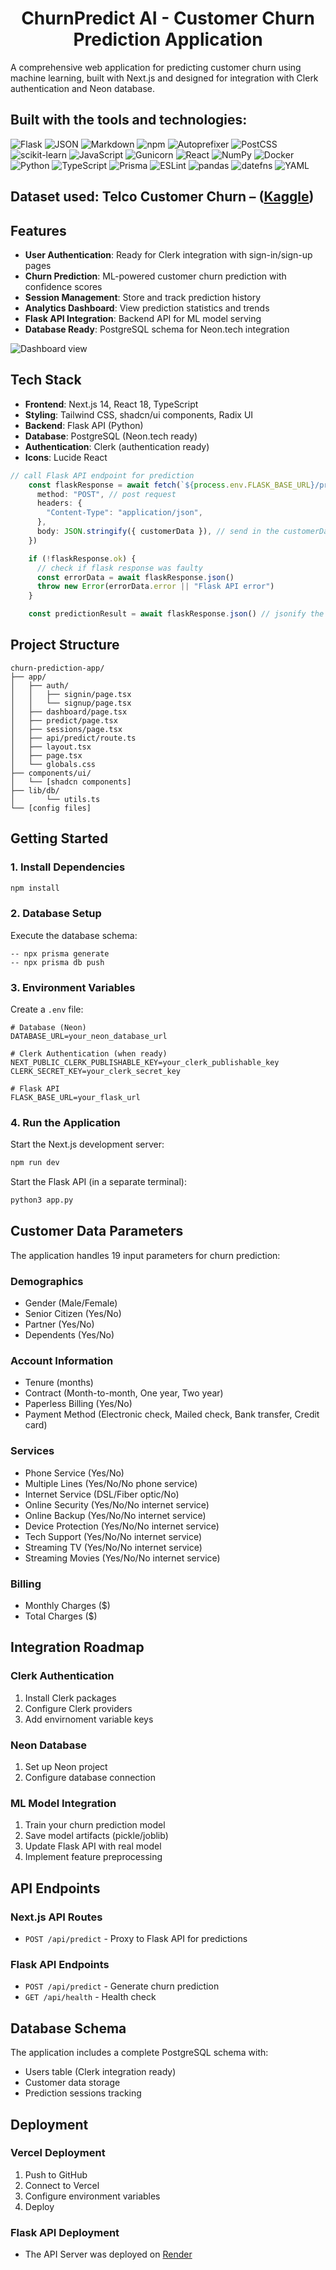 # <div align="center">ChurnPredict AI - Customer Churn Prediction Application</div>

A comprehensive web application for predicting customer churn using machine learning, built with Next.js and designed for integration with Clerk authentication and Neon database.

## Built with the tools and technologies:

![Flask](https://img.shields.io/badge/Flask-000000?style=for-the-badge&logo=flask&logoColor=white) ![JSON](https://img.shields.io/badge/JSON-000000?style=for-the-badge&logo=json&logoColor=white) ![Markdown](https://img.shields.io/badge/Markdown-000000?style=for-the-badge&logo=markdown&logoColor=white) ![npm](https://img.shields.io/badge/npm-CB3837?style=for-the-badge&logo=npm&logoColor=white) ![Autoprefixer](https://img.shields.io/badge/Autoprefixer-DD3A0A?style=for-the-badge&logo=autoprefixer&logoColor=white) ![PostCSS](https://img.shields.io/badge/PostCSS-DD3A0A?style=for-the-badge&logo=postcss&logoColor=white) ![scikit-learn](https://img.shields.io/badge/scikit--learn-F7931E?style=for-the-badge&logo=scikit-learn&logoColor=white) ![JavaScript](https://img.shields.io/badge/JavaScript-F7DF1E?style=for-the-badge&logo=javascript&logoColor=black) ![Gunicorn](https://img.shields.io/badge/Gunicorn-499848?style=for-the-badge&logo=gunicorn&logoColor=white) ![React](https://img.shields.io/badge/React-20232A?style=for-the-badge&logo=react&logoColor=61DAFB) ![NumPy](https://img.shields.io/badge/NumPy-013243?style=for-the-badge&logo=numpy&logoColor=white) ![Docker](https://img.shields.io/badge/Docker-2496ED?style=for-the-badge&logo=docker&logoColor=white) ![Python](https://img.shields.io/badge/Python-3776AB?style=for-the-badge&logo=python&logoColor=white) ![TypeScript](https://img.shields.io/badge/TypeScript-007ACC?style=for-the-badge&logo=typescript&logoColor=white) ![Prisma](https://img.shields.io/badge/Prisma-2D3748?style=for-the-badge&logo=prisma&logoColor=white) ![ESLint](https://img.shields.io/badge/ESLint-4B32C3?style=for-the-badge&logo=eslint&logoColor=white) ![pandas](https://img.shields.io/badge/pandas-150458?style=for-the-badge&logo=pandas&logoColor=white) ![datefns](https://img.shields.io/badge/date--fns-770C56?style=for-the-badge&logo=date-fns&logoColor=white) ![YAML](https://img.shields.io/badge/YAML-CB171E?style=for-the-badge&logo=yaml&logoColor=white)

## Dataset used: Telco Customer Churn – ([Kaggle](https://www.kaggle.com/blastchar/telco-customer-churn))

## Features

- **User Authentication**: Ready for Clerk integration with sign-in/sign-up pages
- **Churn Prediction**: ML-powered customer churn prediction with confidence scores
- **Session Management**: Store and track prediction history
- **Analytics Dashboard**: View prediction statistics and trends
- **Flask API Integration**: Backend API for ML model serving
- **Database Ready**: PostgreSQL schema for Neon.tech integration

![Dashboard view](https://i.ibb.co/SXDJVjCr/ss1.png)

## Tech Stack

- **Frontend**: Next.js 14, React 18, TypeScript
- **Styling**: Tailwind CSS, shadcn/ui components, Radix UI
- **Backend**: Flask API (Python)
- **Database**: PostgreSQL (Neon.tech ready)
- **Authentication**: Clerk (authentication ready)
- **Icons**: Lucide React

```typescript
// call Flask API endpoint for prediction
    const flaskResponse = await fetch(`${process.env.FLASK_BASE_URL}/predict`, {
      method: "POST", // post request
      headers: {
        "Content-Type": "application/json",
      },
      body: JSON.stringify({ customerData }), // send in the customerData back to the app.py
    })

    if (!flaskResponse.ok) {
      // check if flask response was faulty
      const errorData = await flaskResponse.json()
      throw new Error(errorData.error || "Flask API error")
    }

    const predictionResult = await flaskResponse.json() // jsonify the response result
```

## Project Structure

```
churn-prediction-app/
├── app/
│   ├── auth/
│   │   ├── signin/page.tsx
│   │   └── signup/page.tsx
│   ├── dashboard/page.tsx
│   ├── predict/page.tsx
│   ├── sessions/page.tsx
│   ├── api/predict/route.ts
│   ├── layout.tsx
│   ├── page.tsx
│   └── globals.css
├── components/ui/
│   └── [shadcn components]
├── lib/db/
│       └── utils.ts
└── [config files]
```

## Getting Started

### 1. Install Dependencies

```bash
npm install
```


### 2. Database Setup

Execute the database schema:

``` Prisma ORM
-- npx prisma generate
-- npx prisma db push
```

### 3. Environment Variables

Create a `.env` file:

```env
# Database (Neon)
DATABASE_URL=your_neon_database_url

# Clerk Authentication (when ready)
NEXT_PUBLIC_CLERK_PUBLISHABLE_KEY=your_clerk_publishable_key
CLERK_SECRET_KEY=your_clerk_secret_key

# Flask API
FLASK_BASE_URL=your_flask_url
```

### 4. Run the Application

Start the Next.js development server:

```bash
npm run dev
```

Start the Flask API (in a separate terminal):

```bash
python3 app.py
```

## Customer Data Parameters

The application handles 19 input parameters for churn prediction:

### Demographics
- Gender (Male/Female)
- Senior Citizen (Yes/No)
- Partner (Yes/No)
- Dependents (Yes/No)

### Account Information
- Tenure (months)
- Contract (Month-to-month, One year, Two year)
- Paperless Billing (Yes/No)
- Payment Method (Electronic check, Mailed check, Bank transfer, Credit card)

### Services
- Phone Service (Yes/No)
- Multiple Lines (Yes/No/No phone service)
- Internet Service (DSL/Fiber optic/No)
- Online Security (Yes/No/No internet service)
- Online Backup (Yes/No/No internet service)
- Device Protection (Yes/No/No internet service)
- Tech Support (Yes/No/No internet service)
- Streaming TV (Yes/No/No internet service)
- Streaming Movies (Yes/No/No internet service)

### Billing
- Monthly Charges ($)
- Total Charges ($)

## Integration Roadmap

### Clerk Authentication
1. Install Clerk packages
2. Configure Clerk providers
3. Add envirnoment variable keys

### Neon Database
1. Set up Neon project
2. Configure database connection

### ML Model Integration
1. Train your churn prediction model
2. Save model artifacts (pickle/joblib)
3. Update Flask API with real model
4. Implement feature preprocessing

## API Endpoints

### Next.js API Routes
- `POST /api/predict` - Proxy to Flask API for predictions

### Flask API Endpoints
- `POST /api/predict` - Generate churn prediction
- `GET /api/health` - Health check

## Database Schema

The application includes a complete PostgreSQL schema with:
- Users table (Clerk integration ready)
- Customer data storage
- Prediction sessions tracking

## Deployment

### Vercel Deployment
1. Push to GitHub
2. Connect to Vercel
3. Configure environment variables
4. Deploy

### Flask API Deployment
- The API Server was deployed on [Render](https://render.com/)


